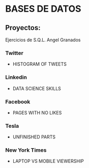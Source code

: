 # BASES DE DATOS

## Proyectos:

Ejercicios de S.Q.L. 
Angel Granados

### Twitter 
- HISTOGRAM OF TWEETS
### Linkedin 
- DATA SCIENCE SKILLS
### Facebook 
- PAGES WITH NO LIKES
### Tesla 
- UNFINISHED PARTS
### New York Times 
- LAPTOP VS MOBILE VIEWERSHIP
